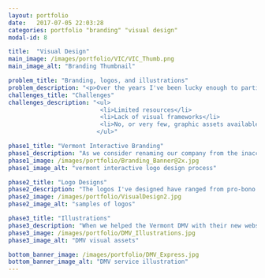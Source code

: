 ```yaml
---
layout: portfolio
date:   2017-07-05 22:03:28
categories: portfolio "branding" "visual design"
modal-id: 8

title:  "Visual Design"
main_image: /images/portfolio/VIC/VIC_Thumb.png
main_image_alt: "Branding Thumbnail"

problem_title: "Branding, logos, and illustrations"
problem_description: "<p>Over the years I've been lucky enough to participate in branding for a variety of projects, products and companies. I've designed logos, illustrations, and visual assets. While this design work is obviously very different from interaction design, there are plenty of similarities in my process and approach."
challenges_title: "Challenges"
challenges_description: "<ul>
                          <li>Limited resources</li>
                          <li>Lack of visual frameworks</li>
                          <li>No, or very few, graphic assets available</li>
                         </ul>"

phase1_title: "Vermont Interactive Branding"
phase1_description: "As we consider renaming our company from the inaccurate and hard to pronounce Vermont Information Consortium to Vermont Interactive, we need a new logo, color palette and style guide. While the new name is not yet in use and the rebranding is very much a work in progress, here’s an indication of where it’s headed. I conducted interviews with internal and external stakeholders to define our message and voice and then set out to create a brand to match those. The new logo incorporates the classic Vermont mountains silhouette. This graphic element is a subtle nod to the official State of Vermont&nbsp;logo."
phase1_image: /images/portfolio/Branding_Banner@2x.jpg
phase1_image_alt: "vermont interactive logo design process"

phase2_title: "Logo Designs"
phase2_description: "The logos I've designed have ranged from pro-bono work for small local initiatives, like CapCityCafeMoto, to large products and company logos."
phase2_image: /images/portfolio/VisualDesign2.jpg
phase2_image_alt: "samples of logos"

phase3_title: "Illustrations"
phase3_description: "When we helped the Vermont DMV with their new website, it quickly became clear that they had very little graphic assets to pick from. I designed a visual language that appealed to their wide-ranging audience, is very friendly and inviting, and incorporates several classical Vermont motifs. I created several graphics for the initial roll-out and the Chief Marketing Office for State of Vermont will use the system to create more matching illustrations for future use."
phase3_image: /images/portfolio/DMV_Illustrations.jpg
phase3_image_alt: "DMV visual assets"

bottom_banner_image: /images/portfolio/DMV_Express.jpg
bottom_banner_image_alt: "DMV service illustration"
---
```

